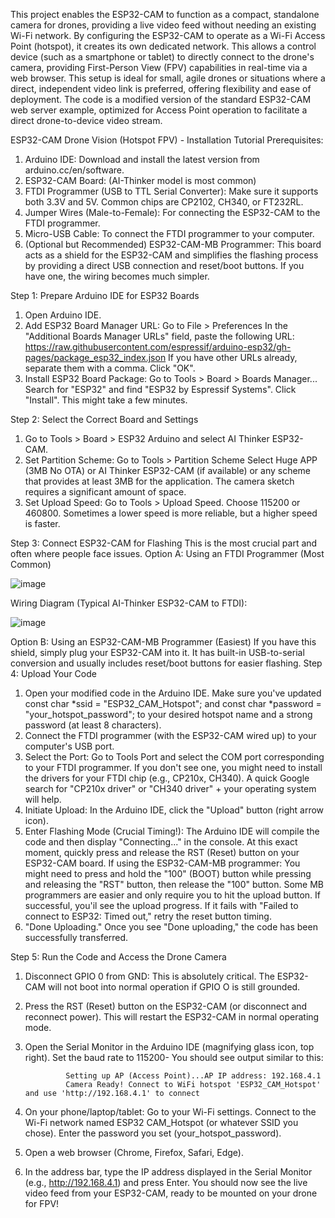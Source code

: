 This project enables the ESP32-CAM to function as a compact, standalone camera for drones, providing a live video feed without needing an existing Wi-Fi network.
By configuring the ESP32-CAM to operate as a Wi-Fi Access Point (hotspot), it creates its own dedicated network. This allows a control device (such as a smartphone or tablet) 
to directly connect to the drone's camera, providing First-Person View (FPV) capabilities in real-time via a web browser.
This setup is ideal for small, agile drones or situations where a direct, independent video link is preferred,
offering flexibility and ease of deployment. The code is a modified version of the standard
ESP32-CAM web server example, optimized for Access Point operation to facilitate a direct drone-to-device video stream.


ESP32-CAM Drone Vision (Hotspot FPV) - Installation Tutorial
Prerequisites:
1. Arduino IDE: Download and install the latest version from arduino.cc/en/software.
2. ESP32-CAM Board: (AI-Thinker model is most common)
3. FTDI Programmer (USB to TTL Serial Converter):
Make sure it supports both 3.3V and 5V.
Common chips are CP2102, CH340, or FT232RL.
4. Jumper Wires (Male-to-Female): For connecting the ESP32-CAM to the FTDI programmer.
5. Micro-USB Cable: To connect the FTDI programmer to your computer.
6. (Optional but Recommended) ESP32-CAM-MB Programmer: This board acts as a shield for the ESP32-CAM and simplifies the flashing process by providing a direct USB connection and reset/boot buttons. 
If you have one, the wiring becomes much simpler.

Step 1: Prepare Arduino IDE for ESP32 Boards
1. Open Arduino IDE.
2. Add ESP32 Board Manager URL:
Go to File > Preferences
In the "Additional Boards Manager URLs" field, paste the following URL: https://raw.githubusercontent.com/espressif/arduino-esp32/gh-pages/package_esp32_index.json
If you have other URLs already, separate them with a comma.
Click "OK".
3. Install ESP32 Board Package:
Go to Tools > Board > Boards Manager...
Search for "ESP32" and find "ESP32 by Espressif Systems".
Click "Install". This might take a few minutes.

Step 2: Select the Correct Board and Settings
1. Go to Tools > Board > ESP32 Arduino and select
AI Thinker ESP32-CAM.
2. Set Partition Scheme:
Go to Tools > Partition Scheme
Select Huge APP (3MB No OTA) or AI Thinker ESP32-CAM (if available) or any scheme that provides at least 3MB for the application. The camera sketch requires a significant amount of space.
3. Set Upload Speed:
Go to Tools > Upload Speed.
Choose 115200 or 460800. Sometimes a lower speed is more reliable, but a higher speed is faster.

Step 3: Connect ESP32-CAM for Flashing
This is the most crucial part and often where people face issues.
Option A: Using an FTDI Programmer (Most Common)

![image](https://github.com/user-attachments/assets/33701541-4d2b-4b29-88b3-6efdea837863)

Wiring Diagram (Typical AI-Thinker ESP32-CAM to FTDI):

![image](https://github.com/user-attachments/assets/aacc5c0d-4010-4c73-a71c-7f4e35b2cc64)

Option B: Using an ESP32-CAM-MB Programmer (Easiest)
If you have this shield, simply plug your ESP32-CAM into it. It has built-in USB-to-serial conversion and usually includes reset/boot buttons for easier flashing.
Step 4: Upload Your Code
1. Open your modified code in the Arduino IDE.
Make sure you've updated const char *ssid = "ESP32_CAM_Hotspot"; and const char *password = "your_hotspot_password"; to your desired hotspot name and a strong password (at least 8 characters).
2. Connect the FTDI programmer (with the ESP32-CAM wired up) to your computer's USB port.
3. Select the Port:
Go to Tools Port and select the COM port corresponding to your FTDI programmer. If you don't see one, you might need to install the drivers for your FTDI chip (e.g., CP210x, CH340). A quick Google search for "CP210x driver" or "CH340 driver" + your operating system will help.
4. Initiate Upload:
In the Arduino IDE, click the "Upload" button (right arrow icon).
5. Enter Flashing Mode (Crucial Timing!):
The Arduino IDE will compile the code and then display "Connecting..." in the console.
At this exact moment, quickly press and release the RST (Reset) button on your ESP32-CAM board.
If using the ESP32-CAM-MB programmer: You might need to press and hold the "100" (BOOT) button while pressing and releasing the "RST" button, then release the "100" button. Some MB programmers are easier and only require you to hit the upload button.
If successful, you'il see the upload progress. If it fails with "Failed to connect to ESP32: Timed out," retry the reset button timing.
6. "Done Uploading."
Once you see "Done uploading," the code has been successfully transferred.

Step 5: Run the Code and Access the Drone Camera
1. Disconnect GPIO 0 from GND: This is absolutely critical. The ESP32-CAM will not boot into normal operation if GPIO O is still grounded.
2. Press the RST (Reset) button on the ESP32-CAM (or disconnect and reconnect power). This will restart the ESP32-CAM in normal operating mode.
3. Open the Serial Monitor in the Arduino IDE (magnifying glass icon, top right).
Set the baud rate to 115200-
You should see output similar to this:

                Setting up AP (Access Point)...AP IP address: 192.168.4.1
                Camera Ready! Connect to WiFi hotspot 'ESP32_CAM_Hotspot' and use 'http://192.168.4.1' to connect

5. On your phone/laptop/tablet:
Go to your Wi-Fi settings.
Connect to the Wi-Fi network named ESP32 CAM_Hotspot (or whatever SSID you chose).
Enter the password you set (your_hotspot_password).
6. Open a web browser (Chrome, Firefox, Safari, Edge).
7. In the address bar, type the IP address displayed in the Serial Monitor (e.g., http://192.168.4.1) and press Enter.
You should now see the live video feed from your ESP32-CAM, ready to be mounted on your drone for FPV!
